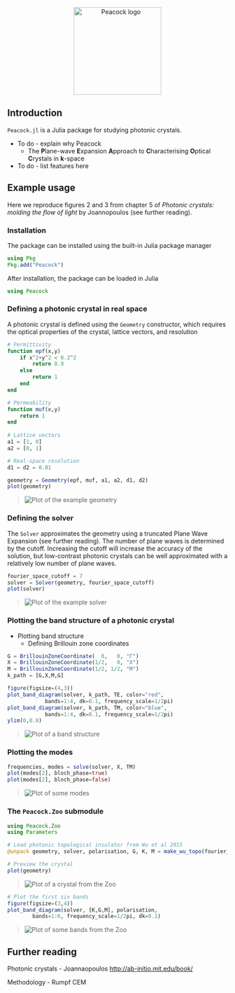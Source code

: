 <div align="center">
<img src="logo.png" alt="Peacock logo" height="200"></img>
</div>

## Introduction

`Peacock.jl` is a Julia package for studying photonic crystals.
* To do - explain why Peacock
    * The **P**lane-wave **E**xpansion **A**pproach to **C**haracterising **O**ptical **C**rystals in **k**-space
* To do - list features here


## Example usage

Here we reproduce figures 2 and 3 from chapter 5 of _Photonic crystals: molding the flow of light_ by Joannopoulos (see further reading).

### Installation

The package can be installed using the built-in Julia package manager
```julia
using Pkg
Pkg.add("Peacock")
```

After installation, the package can be loaded in Julia
```julia
using Peacock
```


### Defining a photonic crystal in real space

A photonic crystal is defined using the `Geometry` constructor, which requires the optical properties of the crystal, lattice vectors, and resolution
```julia
# Permittivity
function epf(x,y)
    if x^2+y^2 < 0.2^2
        return 8.9
    else
        return 1
    end
end

# Permeability
function muf(x,y)
    return 1
end
    
# Lattice vectors
a1 = [1, 0]
a2 = [0, 1]

# Real-space resolution
d1 = d2 = 0.01

geometry = Geometry(epf, muf, a1, a2, d1, d2)
plot(geometry)
```
> ![Plot of the example geometry](figures/example_plot_geometry.png)

### Defining the solver

The `Solver` approximates the geometry using a truncated Plane Wave Expansion (see further reading). The number of plane waves is determined by the cutoff. Increasing the cutoff will increase the accuracy of the solution, but low-contrast photonic crystals can be well approximated with a relatively low number of plane waves.

```julia
fourier_space_cutoff = 7
solver = Solver(geometry, fourier_space_cutoff)
plot(solver)
```
> ![Plot of the example solver](figures/example_plot_solver_cutoff=7.png)


### Plotting the band structure of a photonic crystal

* Plotting band structure
    * Defining Brillouin zone coordinates

```julia
G = BrillouinZoneCoordinate(  0,   0, "Γ")
X = BrillouinZoneCoordinate(1/2,   0, "X")
M = BrillouinZoneCoordinate(1/2, 1/2, "M")
k_path = [G,X,M,G]

figure(figsize=(4,3))
plot_band_diagram(solver, k_path, TE, color="red",
            bands=1:4, dk=0.1, frequency_scale=1/2pi)
plot_band_diagram(solver, k_path, TM, color="blue",
            bands=1:4, dk=0.1, frequency_scale=1/2pi)
ylim(0,0.8)
```
> ![Plot of a band structure](figures/example_plot_band_diagram.png)


### Plotting the modes

```julia
frequencies, modes = solve(solver, X, TM)
plot(modes[2], bloch_phase=true)
plot(modes[2], bloch_phase=false)
```

> ![Plot of some modes](figures/example_plot_modes.png)


### The `Peacock.Zoo` submodule

```julia
using Peacock.Zoo
using Parameters

# Load photonic topological insulator from Wu et al 2015
@unpack geometry, solver, polarisation, G, K, M = make_wu_topo(fourier_space_cutoff)

# Preview the crystal
plot(geometry)
```

> ![Plot of a crystal from the Zoo](figures/example_zoo_geometry.png)

```julia
# Plot the first six bands
figure(figsize=(3,4))
plot_band_diagram(solver, [K,G,M], polarisation,
        bands=1:6, frequency_scale=1/2pi, dk=0.1)
```

> ![Plot of some bands from the Zoo](figures/example_zoo_bands.png)


## Further reading

Photonic crystals - Joannaopoulos
http://ab-initio.mit.edu/book/

Methodology - Rumpf CEM
